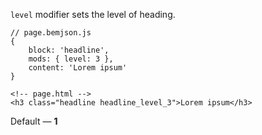 `level` modifier sets the level of heading.

    // page.bemjson.js
    {
        block: 'headline',
        mods: { level: 3 },
        content: 'Lorem ipsum'
    }

    <!-- page.html -->
    <h3 class="headline headline_level_3">Lorem ipsum</h3>

Default — **1**